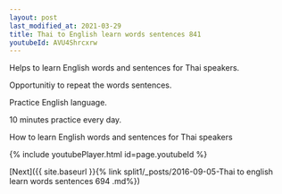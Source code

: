 ```yaml
---
layout: post
last_modified_at: 2021-03-29
title: Thai to English learn words sentences 841 
youtubeId: AVU4Shrcxrw
---
```

 
 
Helps to learn English words and sentences for Thai speakers.

Opportunitiy to repeat the words sentences. 

Practice English language. 
 
10 minutes practice every day. 
 
How to learn English words and sentences for Thai speakers 
 
{% include youtubePlayer.html id=page.youtubeId %}
 
 
[Next]({{ site.baseurl }}{% link  split1/_posts/2016-09-05-Thai to english learn words sentences 694 .md%})
 
